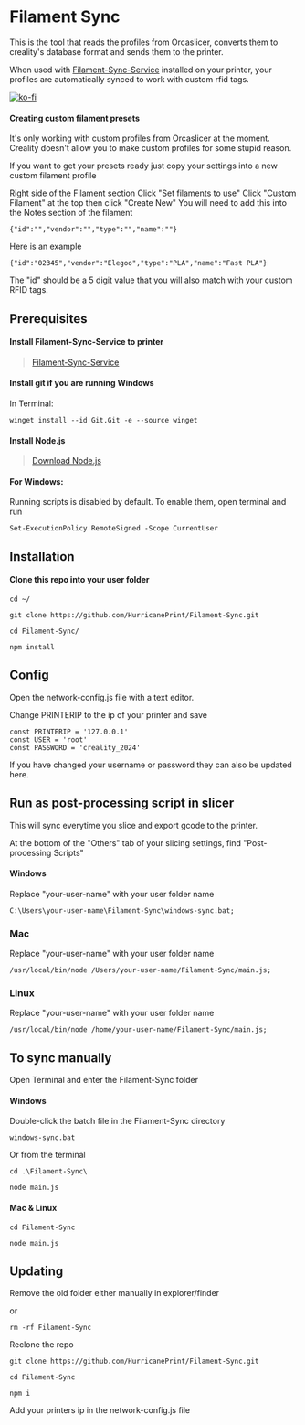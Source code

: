 # Filament Sync 
This is the tool that reads the profiles from Orcaslicer, converts them to creality's database format and sends them to the printer.

When used with [Filament-Sync-Service](https://github.com/HurricanePrint/Filament-Sync-Service) installed on your printer, your profiles are automatically synced to work with custom rfid tags.

[![ko-fi](https://ko-fi.com/img/githubbutton_sm.svg)](https://ko-fi.com/P5P11AL9ZR)

#### Creating custom filament presets

It's only working with custom profiles from Orcaslicer at the moment. Creality doesn't allow you to make custom profiles for some stupid reason.

If you want to get your presets ready just copy your settings into a new custom filament profile

Right side of the Filament section 
Click "Set filaments to use"
Click "Custom Filament" at the top then click "Create New"
You will need to add this into the Notes section of the filament

```
{"id":"","vendor":"","type":"","name":""}
```

Here is an example

```
{"id":"02345","vendor":"Elegoo","type":"PLA","name":"Fast PLA"}

```
The "id" should be a 5 digit value that you will 
also match with your custom RFID tags. 



## Prerequisites

#### Install Filament-Sync-Service to printer

>[Filament-Sync-Service](https://github.com/HurricanePrint/Filament-Sync-Service)

#### Install git if you are running Windows

In Terminal:

    winget install --id Git.Git -e --source winget

#### Install Node.js


>[Download Node.js](https://nodejs.org/en)


#### For Windows:

Running scripts is disabled by default. To enable them, open terminal and run

```
Set-ExecutionPolicy RemoteSigned -Scope CurrentUser
```

## Installation

#### Clone this repo into your user folder

```
cd ~/
```
    git clone https://github.com/HurricanePrint/Filament-Sync.git

```
cd Filament-Sync/
```

```
npm install
```

## Config

Open the network-config.js file with a text editor.

Change PRINTERIP to the ip of your printer and save

    const PRINTERIP = '127.0.0.1'
    const USER = 'root'
    const PASSWORD = 'creality_2024'

If you have changed your username or password they can also be updated here.

## Run as post-processing script in slicer

This will sync everytime you slice and export gcode to the printer.

At the bottom of the "Others" tab of your slicing settings, find "Post-processing Scripts" 

#### Windows

Replace "your-user-name" with your user folder name

```
C:\Users\your-user-name\Filament-Sync\windows-sync.bat;
```

### Mac 

Replace "your-user-name" with your user folder name

```
/usr/local/bin/node /Users/your-user-name/Filament-Sync/main.js;
```

### Linux

Replace "your-user-name" with your user folder name

```
/usr/local/bin/node /home/your-user-name/Filament-Sync/main.js;
```

## To sync manually

Open Terminal and enter the Filament-Sync folder

#### Windows 

Double-click the batch file in the Filament-Sync directory

```
windows-sync.bat
```

Or from the terminal

```
cd .\Filament-Sync\
```

```
node main.js
```
#### Mac & Linux

```
cd Filament-Sync
```

```
node main.js
```

## Updating

Remove the old folder either manually in explorer/finder

or 

```
rm -rf Filament-Sync
```

Reclone the repo

```
git clone https://github.com/HurricanePrint/Filament-Sync.git
```

```
cd Filament-Sync
```

```
npm i
```

Add your printers ip in the network-config.js file
